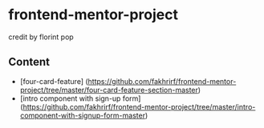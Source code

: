 # frontend-mentor-project
credit by florint pop


## Content 

* [four-card-feature] (https://github.com/fakhrirf/frontend-mentor-project/tree/master/four-card-feature-section-master) 
* [intro component with sign-up form] (https://github.com/fakhrirf/frontend-mentor-project/tree/master/intro-component-with-signup-form-master)
